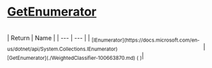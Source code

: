 # [GetEnumerator](./WeightedClassifier-100663870.md)


<br>
| Return | Name | 
| --- | --- | 
| <sub>[IEnumerator](https://docs.microsoft.com/en-us/dotnet/api/System.Collections.IEnumerator)</sub><img width=200/>| <sub>[GetEnumerator](./WeightedClassifier-100663870.md) (  )</sub>| <br>


